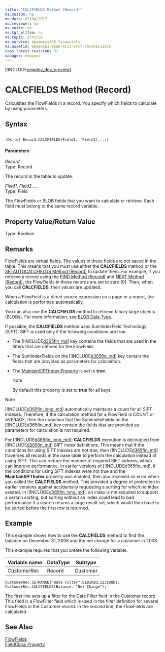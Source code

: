 ```yaml
---
title: "CALCFIELDS Method (Record)"
ms.custom: na
ms.date: 07/04/2017
ms.reviewer: na
ms.suite: na
ms.tgt_pltfrm: na
ms.topic: article
ms.service: dynamics365-financials
ms.assetid: eb58dea1-05e6-4c11-97cf-75c458c119c5
caps.latest.revision: 31
manager: edupont
---
```


[!INCLUDE[newdev_dev_preview](../includes/newdev_dev_preview.md)]

# CALCFIELDS Method (Record)
Calculates the FlowFields in a record. You specify which fields to calculate by using parameters.  

## Syntax  

```  

[Ok :=] Record.CALCFIELDS(Field1, [Field2],...)  
```  

#### Parameters  
 *Record*  
 Type: Record  

 The record in the table to update.  

 *Field1*, *Field2*, …  
 Type: Field  

 The FlowFields or BLOB fields that you want to calculate or retrieve. Each field must belong to the same record variable.  

## Property Value/Return Value  
 Type: Boolean  

## Remarks  
 FlowFields are virtual fields. The values in these fields are not saved in the table. This means that you must use either the **CALCFIELDS** method or the [SETAUTOCALCFIELDS Method \(Record\)](devenv-SETAUTOCALCFIELDS-Method-Record.md) to update them. For example, if you retrieve a record using the [FIND Method \(Record\)](devenv-FIND-Method-Record.md) and [NEXT Method \(Record\)](devenv-NEXT-Method-Record.md), the FlowFields in those records are set to zero \(0\). Then, when you call **CALCFIELDS**, their values are updated.  

 When a FlowField is a direct source expression on a page or a report, the calculation is performed automatically.  

 You can also use the **CALCFIELDS** method to retrieve binary large objects \(BLOBs\). For more information, see [BLOB Data Type](../datatypes/devenv-BLOB-Data-Type.md).  

 If possible, the **CALCFIELDS** method uses SumIndexField Technology \(SIFT\). SIFT is used only if the following conditions are true:  

-   The [!INCLUDE[d365fin_md](../includes/d365fin_md.md)] key contains the fields that are used in the filters that are defined for the FlowField.  

-   The SumIndexFields on the [!INCLUDE[d365fin_md](../includes/d365fin_md.md)] key contain the fields that are provided as parameters for calculation.  

-   The [MaintainSIFTIndex Property](../properties/devenv-MaintainSIFT-Index-Property.md) is set to **true**.  

    > [!NOTE]  
    >  By default this property is set to **true** for all keys.  

> [!NOTE]  
>  [!INCLUDE[d365fin_long_md](../includes/d365fin_long_md.md)] automatically maintains a count for all SIFT indexes. Therefore, if the calculation method for a FlowField is COUNT or AVERAGE, then the condition that the SumIndexFields on the [!INCLUDE[d365fin_md](../includes/d365fin_md.md)] key contain the fields that are provided as parameters for calculation is not required.  

 For [!INCLUDE[d365fin_long_md](../includes/d365fin_long_md.md)], **CALCFIELDS** execution is decoupled from [!INCLUDE[d365fin_md](../includes/d365fin_md.md)] SIFT index definitions. This means that if the conditions for using SIFT indexes are not true, then [!INCLUDE[d365fin_md](../includes/d365fin_md.md)] traverses all records in the base table to perform the calculation instead of using SIFT. This can reduce the number of required SIFT indexes, which can improve performance. In earlier versions of [!INCLUDE[d365fin_md](../includes/d365fin_md.md)], if the conditions for using SIFT indexes were not true and the **MaintainSIFTIndex** property was enabled, then you received an error when you called the **CALCFIELDS** method. This provided a degree of protection in earlier versions against accidentally requesting a sorting for which no index existed. In [!INCLUDE[d365fin_long_md](../includes/d365fin_long_md.md)], an index is not required to support a certain sorting, but sorting without an index could lead to bad performance if a search returns a large result set, which would then have to be sorted before the first row is returned.  

## Example  
 This example shows how to use the **CALCFIELDS** method to find the balance on December 31, 2008 and the net change for a customer in 2008.  

 This example requires that you create the following variable.  

|Variable name|DataType|Subtype|  
|-------------------|--------------|-------------|  
|CustomerRec|Record|Customer|  

```  
CustomerRec.SETRANGE("Date Filter",010108D,123108D);  
CustomerRec.CALCFIELDS(Balance, "Net Change");  
```  

 The first line sets up a filter for the Date Filter field in the Customer record. This field is a FlowFilter field which is used in the filter definition for several FlowFields in the Customer record. In the second line, the FlowFields are calculated.  

## See Also  
 [FlowFields](../devenv-flowfields.md)     
 [FieldClass Property](../properties/devenv-FieldClass-Property.md)
